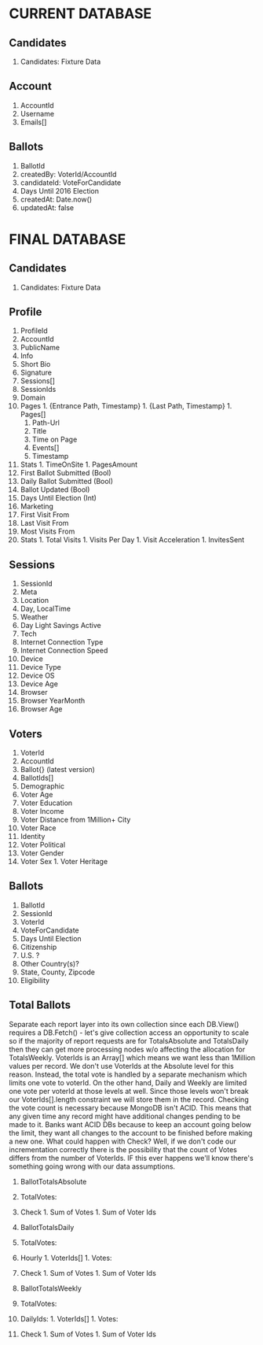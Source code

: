# CURRENT DATABASE
## Candidates
1. Candidates: Fixture Data

## Account
1. AccountId
1. Username
1. Emails[]

## Ballots
1. BallotId
1. createdBy: VoterId/AccountId
1. candidateId: VoteForCandidate
1. Days Until 2016 Election
1. createdAt: Date.now()
1. updatedAt: false



# FINAL DATABASE
## Candidates
1. Candidates: Fixture Data

## Profile
1. ProfileId
1. AccountId
1. PublicName
1. Info
  1. Short Bio
  1. Signature
1. Sessions[]
  1. SessionIds
  1. Domain
  1. Pages
    1. {Entrance Path, Timestamp}
    1. {Last Path, Timestamp}
    1. Pages[]
      1. Path-Url
      1. Title
      1. Time on Page
      1. Events[]
      1. Timestamp
  1. Stats
    1. TimeOnSite
    1. PagesAmount
  1. First Ballot Submitted (Bool)
  1. Daily Ballot Submitted (Bool)
  1. Ballot Updated         (Bool)
  1. Days Until Election    (Int)
1. Marketing
  1. First Visit From
  1. Last Visit From
  1. Most Visits From
  1. Stats
    1. Total  Visits
    1. Visits Per Day
    1. Visit  Acceleration
    1. InvitesSent



## Sessions
1. SessionId
1. Meta
  1. Location
  1. Day, LocalTime
  1. Weather
  1. Day Light Savings Active
1. Tech
  1. Internet Connection Type
  1. Internet Connection Speed
  1. Device
  1. Device Type
  1. Device OS
  1. Device Age
  1. Browser
  1. Browser YearMonth
  1. Browser Age


## Voters
1. VoterId
1. AccountId
1. Ballot{} (latest version)
1. BallotIds[]
1. Demographic
  1. Voter Age
  1. Voter Education
  1. Voter Income
  1. Voter Distance from 1Million+ City
  1. Voter Race
1. Identity
  1. Voter Political
  1. Voter Gender
  1. Voter Sex
    1. Voter Heritage


## Ballots
1. BallotId
1. SessionId
1. VoterId
1. VoteForCandidate
1. Days Until Election
1. Citizenship
  1. U.S. ?
  1. Other Country(s)?
  1. State, County, Zipcode
  1. Eligibility


## Total Ballots
Separate each report layer into its own collection since each DB.View() requires a DB.Fetch() - let's give collection access an opportunity to scale so if the majority of report requests are for TotalsAbsolute and TotalsDaily then they can get more processing nodes w/o affecting the allocation for TotalsWeekly.
VoterIds is an Array[] which means we want less than 1Million values per record. We don't use VoterIds at the Absolute level for this reason. Instead, the total vote is handled by a separate mechanism which limits one vote to voterId. On the other hand, Daily and Weekly are limited one vote per voterId at those levels at well. Since those levels won't break our VoterIds[].length constraint we will store them in the record.
Checking the vote count is necessary because MongoDB isn't ACID. This means that any given time any record might have additional changes pending to be made to it. Banks want ACID DBs because to keep an account going below the limit, they want all changes to the account to be finished before making a new one. What could happen with Check? Well, if we don't code our incrementation correctly there is the possibility that the count of Votes differs from the number of VoterIds. IF this ever happens we'll know there's something going wrong with our data assumptions.

1. BallotTotalsAbsolute
  1. TotalVotes:
  1. Check
    1. Sum of Votes
    1. Sum of Voter Ids

1. BallotTotalsDaily
  1. TotalVotes:
  1. Hourly
    1. VoterIds[]
    1. Votes:
  1. Check
    1. Sum of Votes
    1. Sum of Voter Ids

1. BallotTotalsWeekly
  1. TotalVotes:
  1. DailyIds:
    1. VoterIds[]
    1. Votes:
  1. Check
    1. Sum of Votes
    1. Sum of Voter Ids
